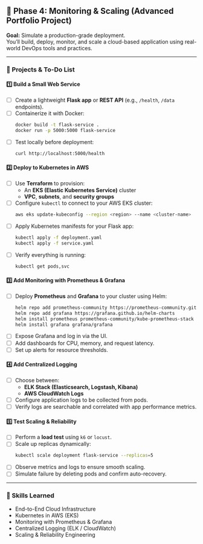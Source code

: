 ## 🧩 Phase 4: Monitoring & Scaling (Advanced Portfolio Project)

**Goal:** Simulate a production-grade deployment.  
You’ll build, deploy, monitor, and scale a cloud-based application using real-world DevOps tools and practices.

---

### 🚀 Projects & To-Do List

#### 1️⃣ Build a Small Web Service
- [ ] Create a lightweight **Flask app** or **REST API** (e.g., `/health`, `/data` endpoints).  
- [ ] Containerize it with Docker:
  ```bash
  docker build -t flask-service .
  docker run -p 5000:5000 flask-service
  ```
- [ ] Test locally before deployment:
  ```bash
  curl http://localhost:5000/health
  ```

#### 2️⃣ Deploy to Kubernetes in AWS
- [ ] Use **Terraform** to provision:
  - An **EKS (Elastic Kubernetes Service)** cluster  
  - **VPC**, **subnets**, and **security groups**  
- [ ] Configure `kubectl` to connect to your AWS EKS cluster:
  ```bash
  aws eks update-kubeconfig --region <region> --name <cluster-name>
  ```
- [ ] Apply Kubernetes manifests for your Flask app:
  ```bash
  kubectl apply -f deployment.yaml
  kubectl apply -f service.yaml
  ```
- [ ] Verify everything is running:
  ```bash
  kubectl get pods,svc
  ```

#### 3️⃣ Add Monitoring with Prometheus & Grafana
- [ ] Deploy **Prometheus** and **Grafana** to your cluster using Helm:
  ```bash
  helm repo add prometheus-community https://prometheus-community.github.io/helm-charts
  helm repo add grafana https://grafana.github.io/helm-charts
  helm install prometheus prometheus-community/kube-prometheus-stack
  helm install grafana grafana/grafana
  ```
- [ ] Expose Grafana and log in via the UI.  
- [ ] Add dashboards for CPU, memory, and request latency.  
- [ ] Set up alerts for resource thresholds.

#### 4️⃣ Add Centralized Logging
- [ ] Choose between:
  - **ELK Stack (Elasticsearch, Logstash, Kibana)**  
  - **AWS CloudWatch Logs**  
- [ ] Configure application logs to be collected from pods.  
- [ ] Verify logs are searchable and correlated with app performance metrics.

#### 5️⃣ Test Scaling & Reliability
- [ ] Perform a **load test** using `k6` or `locust`.  
- [ ] Scale up replicas dynamically:
  ```bash
  kubectl scale deployment flask-service --replicas=5
  ```
- [ ] Observe metrics and logs to ensure smooth scaling.  
- [ ] Simulate failure by deleting pods and confirm auto-recovery.

---

### 🧠 Skills Learned
- End-to-End Cloud Infrastructure  
- Kubernetes in AWS (EKS)  
- Monitoring with Prometheus & Grafana  
- Centralized Logging (ELK / CloudWatch)  
- Scaling & Reliability Engineering  
